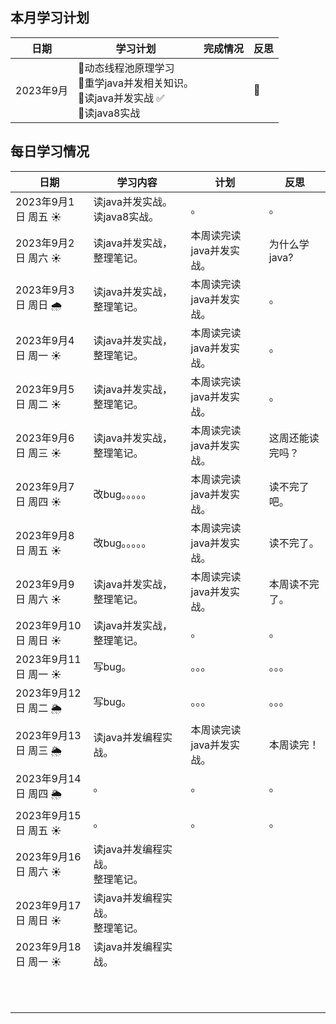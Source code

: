 ## 本月学习计划

| 日期      | 学习计划                                                     | 完成情况 | 反思 |
| --------- | ------------------------------------------------------------ | -------- | ---- |
| 2023年9月 | 🌟动态线程池原理学习<br/>🧥重学java并发相关知识。<br/>🥼读java并发实战 ✅<br/> 🦺读java8实战<br/> |          | 🤔️    |

  

## 每日学习情况

| 日期                 | 学习内容                            | 计划                     | 反思             |
| -------------------- | ----------------------------------- | ------------------------ | ---------------- |
| 2023年9月1日 周五 ☀️  | 读java并发实战。<br/>读java8实战。  | 。                       | 。               |
| 2023年9月2日 周六 ☀️  | 读java并发实战，整理笔记。          | 本周读完读java并发实战。 | 为什么学java?    |
| 2023年9月3日 周日 🌧️  | 读java并发实战，整理笔记。          | 本周读完读java并发实战。 | 。               |
| 2023年9月4日 周一 ☀️  | 读java并发实战，整理笔记。          | 本周读完读java并发实战。 | 。               |
| 2023年9月5日 周二 ☀️  | 读java并发实战，整理笔记。          | 本周读完读java并发实战。 | 。               |
| 2023年9月6日 周三 ☀️  | 读java并发实战，整理笔记。          | 本周读完读java并发实战。 | 这周还能读完吗？ |
| 2023年9月7日 周四 ☀️  | 改bug。。。。。                     | 本周读完读java并发实战。 | 读不完了吧。     |
| 2023年9月8日 周五 ☀️  | 改bug。。。。。                     | 本周读完读java并发实战。 | 读不完了。       |
| 2023年9月9日 周六 ☀️  | 读java并发实战，整理笔记。          | 本周读完读java并发实战。 | 本周读不完了。   |
| 2023年9月10日 周日 ☀️ | 读java并发实战，整理笔记。          | 。                       | 。               |
| 2023年9月11日 周一 ☀️ | 写bug。                             | 。。。                   | 。。。           |
| 2023年9月12日 周二 🌦️ | 写bug。                             | 。。。                   | 。。。           |
| 2023年9月13日 周三 🌦️ | 读java并发编程实战。                | 本周读完读java并发实战。 | 本周读完！       |
| 2023年9月14日 周四 🌦️ | 。                                  | 。                       | 。               |
| 2023年9月15日 周五 ☀️ | 。                                  | 。                       | 。               |
| 2023年9月16日 周六 ☀️ | 读java并发编程实战。<br/>整理笔记。 |                          |                  |
| 2023年9月17日 周日 ☀️ | 读java并发编程实战。<br/>整理笔记。 |                          |                  |
| 2023年9月18日 周一 ☀️ | 读java并发编程实战。<br/>           |                          |                  |
|                      |                                     |                          |                  |
|                      |                                     |                          |                  |
|                      |                                     |                          |                  |
|                      |                                     |                          |                  |
|                      |                                     |                          |                  |
|                      |                                     |                          |                  |
|                      |                                     |                          |                  |
|                      |                                     |                          |                  |
|                      |                                     |                          |                  |
|                      |                                     |                          |                  |
|                      |                                     |                          |                  |


